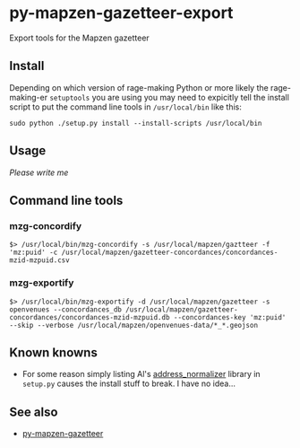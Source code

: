 # py-mapzen-gazetteer-export

Export tools for the Mapzen gazetteer

## Install

Depending on which version of rage-making Python or more likely the rage-making-er `setuptools` you are using you may need to expicitly tell the install script to put the command line tools in `/usr/local/bin` like this:

```
sudo python ./setup.py install --install-scripts /usr/local/bin
```

## Usage

_Please write me_

## Command line tools

### mzg-concordify

	$> /usr/local/bin/mzg-concordify -s /usr/local/mapzen/gaztteer -f 'mz:puid' -c /usr/local/mapzen/gazetteer-concordances/concordances-mzid-mzpuid.csv

### mzg-exportify

	$> /usr/local/bin/mzg-exportify -d /usr/local/mapzen/gazetteer -s openvenues --concordances_db /usr/local/mapzen/gazetteer-concordances/concordances-mzid-mzpuid.db --concordances-key 'mz:puid' --skip --verbose /usr/local/mapzen/openvenues-data/*_*.geojson

## Known knowns

* For some reason simply listing Al's [address_normalizer](https://github.com/openvenues/address_normalizer) library in `setup.py` causes the install stuff to break. I have no idea...

## See also

* [py-mapzen-gazetteer](https://github.com/mapzen/py-mapzen-gazetteer)

